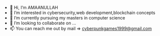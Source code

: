 - 👋 Hi, I’m AMAANULLAH
- 👀 I’m interested in cybersecurity,web development,blockchain concepts
- 🌱 I’m currently pursuing my masters in computer science
- 💞️ I’m looking to collaborate on ...
- 📫 You can reach me out by mail => cyberpunkgames1999@gmail.com

<!---
Amaan-codes-forever/Amaan-codes-forever is a ✨ special ✨ repository because its `README.md` (this file) appears on your GitHub profile.
You can click the Preview link to take a look at your changes.
--->
